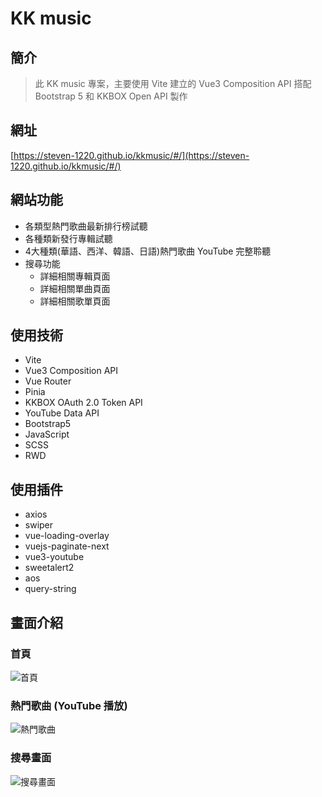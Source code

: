 # KK music

## 簡介

> 此 KK music 專案，主要使用 Vite 建立的 Vue3 Composition API 搭配 Bootstrap 5 和 KKBOX Open API 製作

## 網址

[https://steven-1220.github.io/kkmusic/#/](https://steven-1220.github.io/kkmusic/#/)

## 網站功能

- 各類型熱門歌曲最新排行榜試聽
- 各種類新發行專輯試聽
- 4大種類(華語、西洋、韓語、日語)熱門歌曲 YouTube 完整聆聽
- 搜尋功能
  - 詳細相關專輯頁面
  - 詳細相關單曲頁面
  - 詳細相關歌單頁面

## 使用技術

- Vite
- Vue3 Composition API
- Vue Router
- Pinia
- KKBOX OAuth 2.0 Token API
- YouTube Data API
- Bootstrap5
- JavaScript
- SCSS
- RWD

## 使用插件

- axios
- swiper
- vue-loading-overlay
- vuejs-paginate-next
- vue3-youtube
- sweetalert2
- aos
- query-string

## 畫面介紹

### 首頁

![首頁](https://raw.githubusercontent.com/Steven-1220/kkmusic/refs/heads/screenshots/screenshots/kkmusic-01.png)

### 熱門歌曲 (YouTube 播放)

![熱門歌曲](https://raw.githubusercontent.com/Steven-1220/kkmusic/refs/heads/screenshots/screenshots/kkmusic-04.png)

### 搜尋畫面

![搜尋畫面](https://raw.githubusercontent.com/Steven-1220/kkmusic/refs/heads/screenshots/screenshots/kkmusic-05.png)
